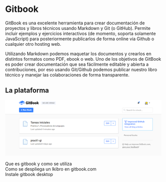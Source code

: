 # Gitbook

GitBook es una excelente herramienta para crear documentación de proyectos y libros técnicos usando Markdown y Git (o GitHub). Permite incluir ejemplos y ejercicios interactivos (de momento, soporta solamente JavaScript) para posteriormente publicarlos de forma online via Github o cualquier otro hosting web.

Utilizando Markdown podemos maquetar los documentos y crearlos en distintos formatos como PDF, ebook o web. Uno de los objetivos de GitBook es poder crear documentación que sea fácilmente editable y abierta a contribuciones, por eso usando Git/Github podemos publicar nuestro libro técnico y manejar las colaboraciones de forma transparente.

## La plataforma

![](img/gitbook1.PNG)

Que es gitbook y como se utiliza  
Como se despliega un lkibro en gitbook.com  
Instale gitbook desktop

